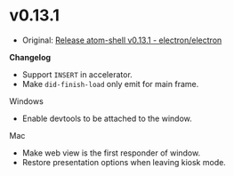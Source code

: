 # v0.13.1

* Original: [Release atom-shell v0.13.1 - electron/electron](https://github.com/electron/electron/releases/tag/v0.13.1)

**Changelog**

* Support `INSERT` in accelerator.
* Make `did-finish-load` only emit for main frame.

Windows

* Enable devtools to be attached to the window.

Mac

* Make web view is the first responder of window.
* Restore presentation options when leaving kiosk mode.
